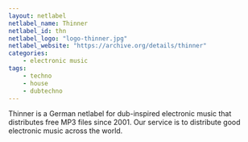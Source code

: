 ```yaml
---
layout: netlabel
netlabel_name: Thinner
netlabel_id: thn
netlabel_logo: "logo-thinner.jpg"
netlabel_website: "https://archive.org/details/thinner"
categories:
    - electronic music
tags:
    - techno
    - house
    - dubtechno
---
```

Thinner is a German netlabel for dub-inspired electronic music that distributes free MP3 files since 2001. Our service is to distribute good electronic music across the world.